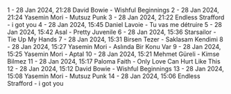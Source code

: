 1 - 28 Jan 2024, 21:28	David Bowie - Wishful Beginnings
2 - 28 Jan 2024, 21:24	Yasemin Mori - Mutsuz Punk
3 - 28 Jan 2024, 21:22	Endless Strafford - i got you
4 - 28 Jan 2024, 15:45	Daniel Lavoie - Tu vas me détruire
5 - 28 Jan 2024, 15:42	Asal - Pretty Juvenile
6 - 28 Jan 2024, 15:36	Starsailor - Tie Up My Hands
7 - 28 Jan 2024, 15:31	Birsen Tezer - Saklasam Kendimi
8 - 28 Jan 2024, 15:27	Yasemin Mori - Aslında Bir Konu Var
9 - 28 Jan 2024, 15:25	Yasemin Mori - Aptal
10 - 28 Jan 2024, 15:21	Mehmet Güreli - Kimse Bilmez
11 - 28 Jan 2024, 15:17	Paloma Faith - Only Love Can Hurt Like This
12 - 28 Jan 2024, 15:12	David Bowie - Wishful Beginnings
13 - 28 Jan 2024, 15:08	Yasemin Mori - Mutsuz Punk
14 - 28 Jan 2024, 15:06	Endless Strafford - i got you
